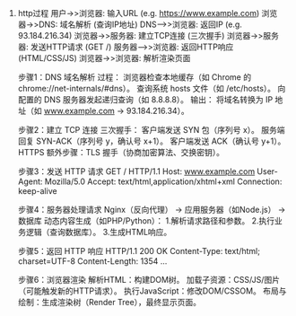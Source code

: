 1. http过程
    用户->>浏览器: 输入URL (e.g. https://www.example.com)
    浏览器->>DNS: 域名解析 (查询IP地址)
    DNS-->>浏览器: 返回IP (e.g. 93.184.216.34)
    浏览器->>服务器: 建立TCP连接 (三次握手)
    浏览器->>服务器: 发送HTTP请求 (GET /)
    服务器-->>浏览器: 返回HTTP响应 (HTML/CSS/JS)
    浏览器->>浏览器: 解析渲染页面

    步骤1：DNS 域名解析
    过程：
        浏览器检查本地缓存（如 Chrome 的 chrome://net-internals/#dns）。
        查询系统 hosts 文件（如 /etc/hosts）。
        向配置的 DNS 服务器发起递归查询（如 8.8.8.8）。
    输出：
        将域名转换为 IP 地址（如 www.example.com → 93.184.216.34）。

    步骤2：建立 TCP 连接
    三次握手：
        客户端发送 SYN 包（序列号 x）。
        服务端回复 SYN-ACK（序列号 y，确认号 x+1）。
        客户端发送 ACK（确认号 y+1）。
        HTTPS 额外步骤：TLS 握手（协商加密算法、交换密钥）。

    步骤3：发送 HTTP 请求
        GET / HTTP/1.1
        Host: www.example.com
        User-Agent: Mozilla/5.0
        Accept: text/html,application/xhtml+xml
        Connection: keep-alive

    步骤4：服务器处理请求
        Nginx（反向代理） → 应用服务器（如Node.js） → 数据库
        动态内容生成（如PHP/Python）：
            1.解析请求路径和参数。
            2.执行业务逻辑（查询数据库）。
            3.生成HTML响应。

    步骤5：返回 HTTP 响应
        HTTP/1.1 200 OK
        Content-Type: text/html; charset=UTF-8
        Content-Length: 1354
        <!DOCTYPE html>
        <html>
        <head><title>Example</title></head>
        <body>...</body>
        </html>

    步骤6：浏览器渲染
        解析HTML：构建DOM树。
        加载子资源：CSS/JS/图片（可能触发新的HTTP请求）。
        执行JavaScript：修改DOM/CSSOM。
        布局与绘制：生成渲染树（Render Tree），最终显示页面。